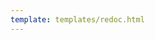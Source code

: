 ```yaml
---
template: templates/redoc.html
---
```


<redoc spec-url="{{base_path}}/apis/restapis/idle-account-identification.yaml" theme='{{redoc_theme}}'></redoc>
